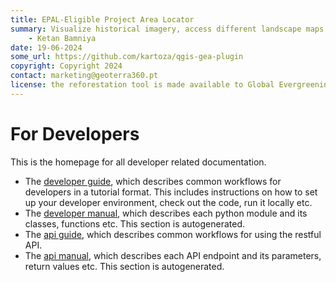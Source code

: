 ```yaml
---
title: EPAL-Eligible Project Area Locator
summary: Visualize historical imagery, access different landscape maps and generate reports for potential afforestation sites.
    - Ketan Bamniya
date: 19-06-2024
some_url: https://github.com/kartoza/qgis-gea-plugin
copyright: Copyright 2024
contact: marketing@geoterra360.pt
license: the reforestation tool is made available to Global Evergreening Global Alliance (GEA) under a non-exclusive, sub-licensable, perpetual, irrevocable, royalty-free licence. This which allows GEA to use and replicate the QGIS plugin and tool for the appointed project areas in Kenya, Uganda, and Malawi; and any other carbon offset future project areas managed, operated, and undertaken by GEA. The reforestation tool concept, functionality, and operations, as well as the physical QGIS plugin are covered, considered, and always remain the Intellectual Property of GT360.
---
```


# For Developers
<!-- To Be Populated -->

This is the homepage for all developer related documentation.

* The [developer guide](guide/index.md), which describes common workflows for developers in a tutorial format. This includes instructions on how to set up your developer environment, check out the code, run it locally etc.
* The [developer manual](manual/index.md), which describes each python module and its classes, functions etc. This section is autogenerated.
* The [api guide](api/guide/index.md), which describes common workflows for using the restful API.
* The [api manual](api/manual/index.md), which describes each API endpoint and its parameters, return values etc. This section is autogenerated.
